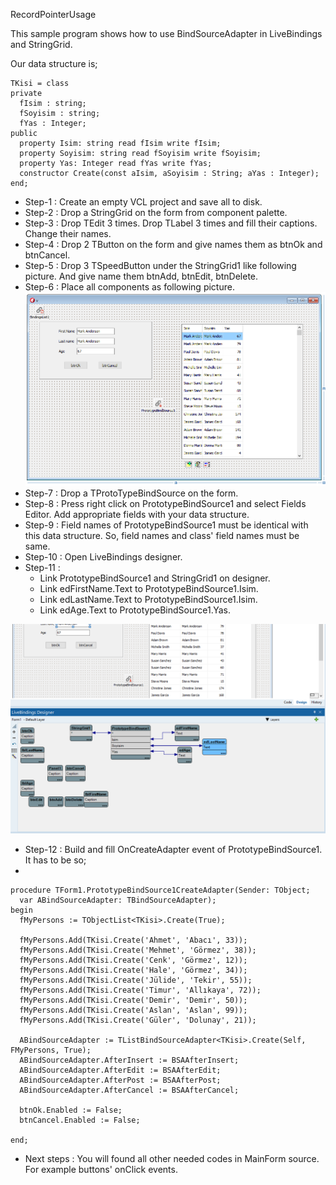 RecordPointerUsage

This sample program shows how to use BindSourceAdapter in LiveBindings and StringGrid.

Our data structure is;

    TKisi = class
    private
      fIsim : string;
      fSoyisim : string;
      fYas : Integer;
    public
      property Isim: string read fIsim write fIsim;    
      property Soyisim: string read fSoyisim write fSoyisim;
      property Yas: Integer read fYas write fYas;
      constructor Create(const aIsim, aSoyisim : String; aYas : Integer);
    end;
 
 - Step-1 : Create an empty VCL project and save all to disk.
 - Step-2 : Drop a StringGrid on the form from component palette.
 - Step-3 : Drop TEdit 3 times. Drop TLabel 3 times and fill their captions. Change their names. 
 - Step-4 : Drop 2 TButton on the form and give names them as btnOk and btnCancel.
 - Step-5 : Drop 3 TSpeedButton under the StringGrid1 like following picture. And give name them btnAdd, btnEdit, btnDelete.
 - Step-6 : Place all components as following picture.
![Screen view](https://raw.githubusercontent.com/mozpinar/BindSourceSample/master/MainFormPic.png "Screen view")
 - Step-7 : Drop a TProtoTypeBindSource on the form.
 - Step-8 : Press right click on PrototypeBindSource1 and select Fields Editor. Add appropriate fields with your data structure.
 - Step-9 : Field names of PrototypeBindSource1 must be identical with this data structure. So, field names and class' field names must be same.
 - Step-10 : Open LiveBindings designer.
 - Step-11 : 
   - Link PrototypeBindSource1 and StringGrid1 on designer.
   - Link edFirstName.Text to PrototypeBindSource1.Isim.
   - Link edLastName.Text to PrototypeBindSource1.Isim.
   - Link edAge.Text to PrototypeBindSource1.Yas.
   
![LiveBinding view](https://raw.githubusercontent.com/mozpinar/BindSourceSample/master/MainFormLiveBinding.png "LiveBinding")  
 
 - Step-12 : Build and fill OnCreateAdapter event of PrototypeBindSource1. It has to be so;
 - 

    procedure TForm1.PrototypeBindSource1CreateAdapter(Sender: TObject;
      var ABindSourceAdapter: TBindSourceAdapter);
    begin
      fMyPersons := TObjectList<TKisi>.Create(True);
    
      fMyPersons.Add(TKisi.Create('Ahmet', 'Abacı', 33));
      fMyPersons.Add(TKisi.Create('Mehmet', 'Görmez', 38));
      fMyPersons.Add(TKisi.Create('Cenk', 'Görmez', 12));
      fMyPersons.Add(TKisi.Create('Hale', 'Görmez', 34));
      fMyPersons.Add(TKisi.Create('Jülide', 'Tekir', 55));
      fMyPersons.Add(TKisi.Create('Timur', 'Allıkaya', 72));
      fMyPersons.Add(TKisi.Create('Demir', 'Demir', 50));
      fMyPersons.Add(TKisi.Create('Aslan', 'Aslan', 99));
      fMyPersons.Add(TKisi.Create('Güler', 'Dolunay', 21));
    
      ABindSourceAdapter := TListBindSourceAdapter<TKisi>.Create(Self, FMyPersons, True);
      ABindSourceAdapter.AfterInsert := BSAAfterInsert;
      ABindSourceAdapter.AfterEdit := BSAAfterEdit;
      ABindSourceAdapter.AfterPost := BSAAfterPost;
      ABindSourceAdapter.AfterCancel := BSAAfterCancel;
    
      btnOk.Enabled := False;
      btnCancel.Enabled := False;
      
    end;
    
  - Next steps : You will found all other needed codes in MainForm source. For example buttons' onClick events.
